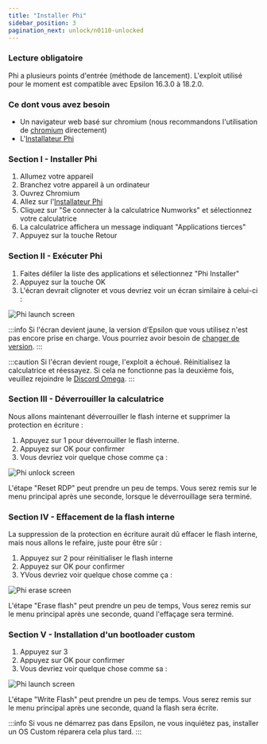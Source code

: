 ```yaml
---
title: "Installer Phi"
sidebar_position: 3
pagination_next: unlock/n0110-unlocked
---
```


### Lecture obligatoire

Phi a plusieurs points d'entrée (méthode de lancement).
L'exploit utilisé pour le moment est compatible avec Epsilon 16.3.0 à 18.2.0.

### Ce dont vous avez besoin

- Un navigateur web basé sur chromium (nous recommandons l'utilisation de [chromium](https://www.chromium.org/chromium-projects/) directement)
- L'[Installateur Phi](https://phi.getomega.dev/)

### Section I - Installer Phi

1. Allumez votre appareil
2. Branchez votre appareil à un ordinateur
3. Ouvrez Chromium
4. Allez sur l'[Installateur Phi](https://phi.getomega.dev/)
5. Cliquez sur "Se connecter à la calculatrice Numworks" et sélectionnez votre calculatrice
6. La calculatrice affichera un message indiquant "Applications tierces"
7. Appuyez sur la touche Retour

### Section II - Exécuter Phi

1. Faites défiler la liste des applications et sélectionnez "Phi Installer"
2. Appuyez sur la touche OK
3. L'écran devrait clignoter et vous devriez voir un écran similaire à celui-ci :

![Phi launch screen](/img/phi-launch.png)

:::info
Si l'écran devient jaune, la version d'Epsilon que vous utilisez n'est pas encore prise en charge. Vous pourriez avoir besoin de [changer de version](./phi/check-version-change-eligibility).
:::

:::caution
Si l'écran devient rouge, l'exploit a échoué. Réinitialisez la calculatrice et réessayez. Si cela ne fonctionne pas la deuxième fois, veuillez rejoindre le [Discord Omega](https://discord.gg/X2TWhh9).
:::

### Section III - Déverrouiller la calculatrice

Nous allons maintenant déverrouiller le flash interne et supprimer la protection en écriture :

1. Appuyez sur 1 pour déverrouiller le flash interne.
2. Appuyez sur OK pour confirmer
3. Vous devriez voir quelque chose comme ça :

![Phi unlock screen](/img/phi-unlock.png)

L'étape "Reset RDP" peut prendre un peu de temps. Vous serez remis sur le menu principal après une seconde, lorsque le déverrouillage sera terminé.

### Section IV - Effacement de la flash interne

La suppression de la protection en écriture aurait dû effacer le flash interne, mais nous allons le refaire, juste pour être sûr :

1. Appuyez sur 2 pour réinitialiser le flash interne
2. Appuyez sur OK pour confirmer
3. YVous devriez voir quelque chose comme ça :

![Phi erase screen](/img/phi-erase.png)

L'étape "Erase flash" peut prendre un peu de temps, Vous serez remis sur le menu principal après une seconde, quand l'effaçage sera terminé.

### Section V - Installation d'un bootloader custom

1. Appuyez sur 3
2. Appuyez sur OK pour confirmer
3. Vous devriez voir quelque chose comme sa :

![Phi launch screen](/img/phi-write.png)

L'étape "Write Flash" peut prendre un peu de temps. Vous serez remis sur le menu principal après une seconde, quand la flash sera écrite.


:::info
Si vous ne démarrez pas dans Epsilon, ne vous inquiétez pas, installer un OS Custom réparera cela plus tard.
:::
